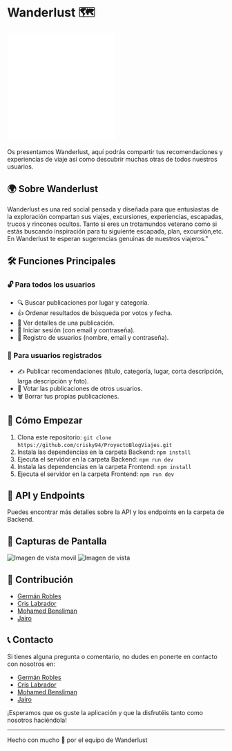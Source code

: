 # Wanderlust 🗺️

![Logo de Wanderlust](./src/logo/logo-wh-tp.png)

Os presentamos Wanderlust, aquí podrás compartir tus recomendaciones y experiencias de viaje así como descubrir muchas otras de todos nuestros usuarios.

## 🌍 Sobre Wanderlust

Wanderlust es una red social pensada y diseñada para que entusiastas de la exploración compartan sus viajes, excursiones, experiencias, escapadas, trucos y rincones ocultos. Tanto si eres un trotamundos veterano como si estás buscando inspiración para tu siguiente escapada, plan, excursión,etc. En Wanderlust te esperan sugerencias genuinas de nuestros viajeros."

## 🛠️ Funciones Principales

### 🔓 Para todos los usuarios

-   🔍 Buscar publicaciones por lugar y categoría.
-   👍 Ordenar resultados de búsqueda por votos y fecha.
-   📖 Ver detalles de una publicación.
-   🔐 Iniciar sesión (con email y contraseña).
-   📝 Registro de usuarios (nombre, email y contraseña).

### 🔐 Para usuarios registrados

-   ✍️ Publicar recomendaciones (título, categoría, lugar, corta descripción, larga descripción y foto).
-   🤍 Votar las publicaciones de otros usuarios.
-   🗑️ Borrar tus propias publicaciones.

## 🚀 Cómo Empezar

1. Clona este repositorio: `git clone https://github.com/crisky94/ProyectoBlogViajes.git`
2. Instala las dependencias en la carpeta Backend: `npm install`
3. Ejecuta el servidor en la carpeta Backend: `npm run dev`
4. Instala las dependencias en la carpeta Frontend: `npm install`
5. Ejecuta el servidor en la carpeta Frontend: `npm run dev`

## 🔗 API y Endpoints

Puedes encontrar más detalles sobre la API y los endpoints en la carpeta de Backend.

## 📸 Capturas de Pantalla

![Imagen de vista movil](./src/imagenes/movil.png)
![Imagen de vista](./src/imagenes/desktop.png)

## 📝 Contribución

-   [Germán Robles](https://github.com/GermanRoobles)
-   [Cris Labrador](https://github.com/crisky94)
-   [Mohamed Bensliman](https://github.com/mohabensliman)
-   [Jairo](https://github.com/jairoweb)

## 📞 Contacto

Si tienes alguna pregunta o comentario, no dudes en ponerte en contacto con nosotros en:

-   [Germán Robles](https://www.linkedin.com/in//)
-   [Cris Labrador](https://www.linkedin.com/in//)
-   [Mohamed Bensliman](https://www.linkedin.com/in/mohamedachrafbensliman/)
-   [Jairo](https://www.linkedin.com/in//)

¡Esperamos que os guste la aplicación y que la disfrutéis tanto como nosotros haciéndola!

---

Hecho con mucho 🤍 por el equipo de Wanderlust
